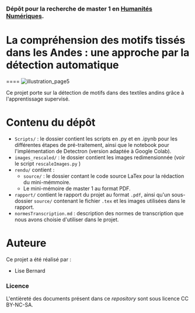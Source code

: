 ### Dépôt pour la recherche de master 1 en [Humanités Numériques](https://www.chartes.psl.eu/).
# La compréhension des motifs tissés dans les Andes : une approche par la détection automatique
====
![illustration_page5](img/illustrations/illustration_p5.png)

Ce projet porte sur la détection de motifs dans des textiles andins grâce à l'apprentissage supervisé.

# Contenu du dépôt
- `Scripts/` : le dossier contient les scripts en .py et en .ipynb pour les différentes étapes de pré-traitement, ainsi que le notebook pour l'implémentation de Detectron (version adaptée à Google Colab).
- `images_rescaled/` : le dossier contient les images redimensionnée (voir le script `rescaleImages.py` )
- `rendu/` contient :
   - `source/` : le dossier contant le code source LaTex pour la rédaction du mini-mémmoire.
   - Le mini-mémoire de master 1 au format PDF.
- `rapport/` contient le rapport du projet au format `.pdf`, ainsi qu'un sous-dossier `source/` contenant le fichier `.tex` et les images utilisées dans le rapport. 
- `normesTranscription.md` : description des normes de transcription que nous avons choisie d'utiliser dans le projet.


# Auteure
Ce projet a été réalisé par :
- Lise Bernard

### Licence
L'entièreté des documents présent dans ce _repository_ sont sous licence CC BY-NC-SA.
